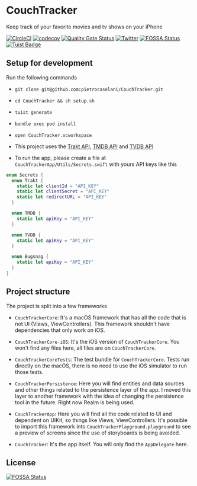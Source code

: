 CouchTracker
===

Keep track of your favorite movies and tv shows on your iPhone

[![CircleCI](https://circleci.com/gh/pietrocaselani/CouchTracker.svg?style=svg)](https://circleci.com/gh/pietrocaselani/CouchTracker)
[![codecov](https://codecov.io/gh/pietrocaselani/CouchTracker/branch/master/graph/badge.svg)](https://codecov.io/gh/pietrocaselani/CouchTracker)
[![Quality Gate Status](https://sonarcloud.io/api/project_badges/measure?project=io.github.pietrocaselani.couchtracker&metric=alert_status)](https://sonarcloud.io/dashboard?id=io.github.pietrocaselani.couchtracker)
[![Twitter](https://img.shields.io/badge/twitter-@pietropc-red.svg?style=flat)](https://twitter.com/pietropc_)
[![FOSSA Status](https://app.fossa.io/api/projects/git%2Bgithub.com%2Fpietrocaselani%2FCouchTracker.svg?type=shield)](https://app.fossa.io/projects/git%2Bgithub.com%2Fpietrocaselani%2FCouchTracker?ref=badge_shield)
[![Tuist Badge](https://img.shields.io/badge/powered%20by-Tuist-green.svg?longCache=true)](https://github.com/tuist)

## Setup for development

Run the following commands

* `git clone git@github.com:pietrocaselani/CouchTracker.git`

* `cd CouchTracker && sh setup.sh`

* `tuist generate`

* `bundle exec pod install`

* `open CouchTracker.xcworkspace`

* This project uses the [Trakt API](https://trakt.docs.apiary.io/), [TMDB API](https://developers.themoviedb.org/3/getting-started) and [TVDB API](https://api.thetvdb.com/swagger)

* To run the app, please create a file at `CouchTrackerApp/Utils/Secrets.swift` with yours API keys like this

```swift
enum Secrets {
  enum Trakt {
    static let clientId = "API_KEY"
    static let clientSecret = "API_KEY"
    static let redirectURL = "API_KEY"
  }

  enum TMDB {
    static let apiKey = "API_KEY"
  }

  enum TVDB {
    static let apiKey = "API_KEY"
  }

  enum Bugsnag {
    static let apiKey = "API_KEY"
  }
}
```

## Project structure

The project is split into a few frameworks

* `CouchTrackerCore`: It's a macOS framework that has all the code that is not UI (Views, ViewControllers). This framework shouldn't have dependencies that only work on iOS.

* `CouchTrackerCore-iOS`: It's the iOS version of `CouchTrackerCore`. You won't find any files here, all files are on `CouchTrackerCore`.

* `CouchTrackerCoreTests`: The test bundle for `CouchTrackerCore`. Tests run directly on the macOS, there is no need to use the iOS simulator to run those tests.

* `CouchTrackerPersistence`: Here you will find entities and data sources and other things related to the persistence layer of the app. I moved this layer to another framework with the idea of changing the persistence tool in the future. Right now Realm is being used.

* `CouchTrackerApp`: Here you will find all the code related to UI and dependent on UIKit, so things like Views, ViewControllers. It's possible to import this framework into `CouchTrackerPlayground.playground` to see a preview of screens since the use of storyboards is being avoided.

* `CouchTracker`: It's the app itself. You will only find the `AppDelegate` here.


## License
[![FOSSA Status](https://app.fossa.io/api/projects/git%2Bgithub.com%2Fpietrocaselani%2FCouchTracker.svg?type=large)](https://app.fossa.io/projects/git%2Bgithub.com%2Fpietrocaselani%2FCouchTracker?ref=badge_large)
